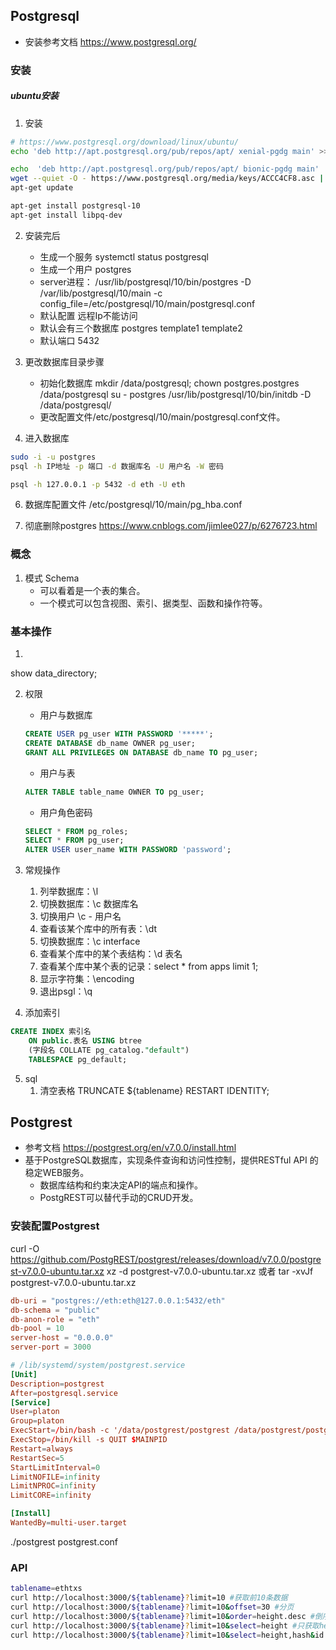 ## Postgresql
- 安装参考文档 https://www.postgresql.org/
### 安装
##### ubuntu安装
1. 安装
```bash
# https://www.postgresql.org/download/linux/ubuntu/
echo 'deb http://apt.postgresql.org/pub/repos/apt/ xenial-pgdg main' >> /etc/apt/sources.list.d/pgdg.list # ubuntu16

echo  'deb http://apt.postgresql.org/pub/repos/apt/ bionic-pgdg main'  >> /etc/apt/sources.list.d/pgdg.list # ubuntu18
wget --quiet -O - https://www.postgresql.org/media/keys/ACCC4CF8.asc | sudo apt-key add -
apt-get update

apt-get install postgresql-10
apt-get install libpq-dev

```
2. 安装完后
    - 生成一个服务 systemctl status postgresql
    - 生成一个用户 postgres
    - server进程： /usr/lib/postgresql/10/bin/postgres -D /var/lib/postgresql/10/main -c config_file=/etc/postgresql/10/main/postgresql.conf
    - 默认配置 远程Ip不能访问
    - 默认会有三个数据库 postgres template1 template2
    - 默认端口 5432

4. 更改数据库目录步骤 
    - 初始化数据库 
        mkdir /data/postgresql; chown postgres.postgres /data/postgresql
        su - postgres
        /usr/lib/postgresql/10/bin/initdb -D /data/postgresql/
    - 更改配置文件/etc/postgresql/10/main/postgresql.conf文件。

5. 进入数据库
```bash
sudo -i -u postgres
psql -h IP地址 -p 端口 -d 数据库名 -U 用户名 -W 密码

psql -h 127.0.0.1 -p 5432 -d eth -U eth
```

6. 数据库配置文件    /etc/postgresql/10/main/pg_hba.conf

7. 彻底删除postgres https://www.cnblogs.com/jimlee027/p/6276723.html
### 概念
1. 模式 Schema
    - 可以看着是一个表的集合。
    - 一个模式可以包含视图、索引、据类型、函数和操作符等。
### 基本操作
1. 
show data_directory;

2. 权限
    - 用户与数据库
    ```sql
    CREATE USER pg_user WITH PASSWORD '*****';
    CREATE DATABASE db_name OWNER pg_user;
    GRANT ALL PRIVILEGES ON DATABASE db_name TO pg_user;
    ```

    - 用户与表
    ```sql
    ALTER TABLE table_name OWNER TO pg_user;
    ```
    
    - 用户角色密码
    ```sql
    SELECT * FROM pg_roles;
    SELECT * FROM pg_user;
    ALTER USER user_name WITH PASSWORD 'password';
    ```

3. 常规操作
    1. 列举数据库：\l
    2. 切换数据库：\c 数据库名
    2. 切换用户 \c - 用户名
    3. 查看该某个库中的所有表：\dt
    4. 切换数据库：\c interface
    5. 查看某个库中的某个表结构：\d 表名
    6. 查看某个库中某个表的记录：select * from apps limit 1;
    7. 显示字符集：\encoding
    8. 退出psgl：\q

4. 添加索引
```sql
CREATE INDEX 索引名
    ON public.表名 USING btree
    (字段名 COLLATE pg_catalog."default")
    TABLESPACE pg_default;
```

5. sql
    1. 清空表格 TRUNCATE ${tablename} RESTART IDENTITY;
## Postgrest
- 参考文档 https://postgrest.org/en/v7.0.0/install.html
- 基于PostgreSQL数据库，实现条件查询和访问性控制，提供RESTful API 的稳定WEB服务。
    - 数据库结构和约束决定API的端点和操作。 
    - PostgREST可以替代手动的CRUD开发。

### 安装配置Postgrest
curl -O https://github.com/PostgREST/postgrest/releases/download/v7.0.0/postgrest-v7.0.0-ubuntu.tar.xz
xz -d postgrest-v7.0.0-ubuntu.tar.xz
或者 tar -xvJf postgrest-v7.0.0-ubuntu.tar.xz
```conf vim postgrest.conf
db-uri = "postgres://eth:eth@127.0.0.1:5432/eth"
db-schema = "public"
db-anon-role = "eth"
db-pool = 10
server-host = "0.0.0.0"
server-port = 3000
```

```conf
# /lib/systemd/system/postgrest.service
[Unit]
Description=postgrest
After=postgresql.service
[Service]
User=platon
Group=platon
ExecStart=/bin/bash -c '/data/postgrest/postgrest /data/postgrest/postgrest.conf >> /data/postgrest/log.txt 2>&1'
ExecStop=/bin/kill -s QUIT $MAINPID
Restart=always
RestartSec=5
StartLimitInterval=0
LimitNOFILE=infinity
LimitNPROC=infinity
LimitCORE=infinity

[Install]
WantedBy=multi-user.target

```
./postgrest postgrest.conf

### API
```bash
tablename=ethtxs
curl http://localhost:3000/${tablename}?limit=10 #获取前10条数据
curl http://localhost:3000/${tablename}?limit=10&offset=30 #分页
curl http://localhost:3000/${tablename}?limit=10&order=height.desc #倒序
curl http://localhost:3000/${tablename}?limit=10&select=height #只获取height字段
curl http://localhost:3000/${tablename}?limit=10&select=height,hash&id.gte.99999 # 获取id>99999的数据
```